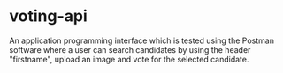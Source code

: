 # voting-api
An application programming interface which is tested using the Postman software where a user can search candidates by using the header "firstname", upload an image and vote for the selected candidate.
